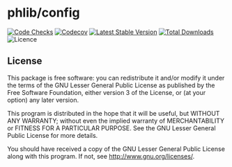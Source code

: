 # phlib/config

[![Code Checks](https://img.shields.io/github/actions/workflow/status/phlib/config/code-checks.yml?logo=github)](https://github.com/phlib/config/actions/workflows/code-checks.yml)
[![Codecov](https://img.shields.io/codecov/c/github/phlib/config.svg?logo=codecov)](https://codecov.io/gh/phlib/config)
[![Latest Stable Version](https://img.shields.io/packagist/v/phlib/config.svg?logo=packagist)](https://packagist.org/packages/phlib/config)
[![Total Downloads](https://img.shields.io/packagist/dt/phlib/config.svg?logo=packagist)](https://packagist.org/packages/phlib/config)
![Licence](https://img.shields.io/github/license/phlib/config.svg)

## License

This package is free software: you can redistribute it and/or modify
it under the terms of the GNU Lesser General Public License as published by
the Free Software Foundation, either version 3 of the License, or
(at your option) any later version.

This program is distributed in the hope that it will be useful,
but WITHOUT ANY WARRANTY; without even the implied warranty of
MERCHANTABILITY or FITNESS FOR A PARTICULAR PURPOSE.  See the
GNU Lesser General Public License for more details.

You should have received a copy of the GNU Lesser General Public License
along with this program.  If not, see <http://www.gnu.org/licenses/>.
